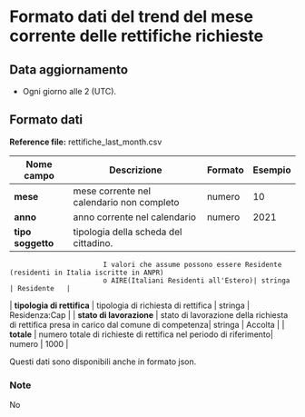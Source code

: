 # Formato dati del trend del mese corrente delle rettifiche richieste

## Data aggiornamento
- Ogni giorno alle 2 (UTC). 

## Formato dati

**Reference file:** rettifiche_last_month.csv<br>

| Nome campo                  | Descrizione                       | Formato                       | Esempio             |
|-----------------------------|-----------------------------------|-------------------------------|---------------------|
| **mese**       | mese corrente nel calendario non completo          | numero                   | 10       |
| **anno**  | anno corrente nel calendario  |   numero     |        2021         |
| **tipo soggetto**      | tipologia della scheda del cittadino. 
						   I valori che assume possono essere Residente (residenti in Italia iscritte in ANPR) 
						   o AIRE(Italiani Residenti all'Estero)| stringa             | Residente   | 
| **tipologia di rettifica**  | tipologia di richiesta di rettifica | stringa    | Residenza:Cap   |
| **stato di lavorazione**      | stato di lavorazione della richiesta di rettifica presa in carico dal comune di competenza| stringa    | Accolta   |
| **totale**      | numero totale di richieste di rettifica nel periodo di riferimento| numero             | 1000   |

Questi dati sono disponibili anche in formato json.

### Note
No